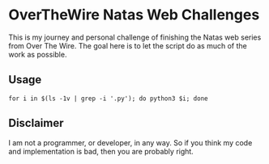 # OverTheWire Natas Web Challenges
This is my journey and personal challenge of finishing the Natas web series from Over The Wire. The goal here is to let the script do as much of the work as possible.

## Usage
```
for i in $(ls -1v | grep -i '.py'); do python3 $i; done
```

## Disclaimer
I am not a programmer, or developer, in any way. So if you think my code and implementation is bad, then you are probably right.
